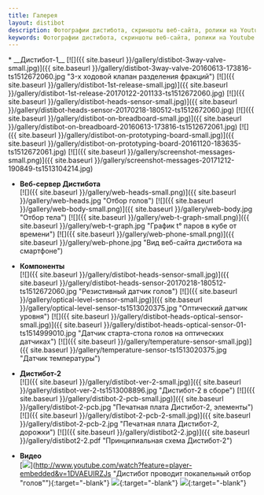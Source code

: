 ```yaml
---
title: Галерея
layout: distibot
description: Фотографии дистибота, скриншоты веб-сайта, ролики на Youtube
keywords: Фотографии дистибота, скриншоты веб-сайта, ролики на Youtube
---
```

<div id="gallery-ul" markdown='1'>
* __Дистибот-1__  
[![]({{ site.baseurl }}/gallery/distibot-3way-valve-small.jpg)]({{ site.baseurl }}/gallery/distibot-3way-valve-20160613-173816-ts1512672060.jpg "3-х ходовой клапан разделения фракций")
[![]({{ site.baseurl }}/gallery/distibot-1st-release-small.jpg)]({{ site.baseurl }}/gallery/distibot-1st-release-20170122-201133-ts1512672060.jpg)
[![]({{ site.baseurl }}/gallery/distibot-heads-sensor-small.jpg)]({{ site.baseurl }}/gallery/distibot-heads-sensor-20170218-180512-ts1512672060.jpg)
[![]({{ site.baseurl }}/gallery/distibot-on-breadboard-small.jpg)]({{ site.baseurl }}/gallery/distibot-on-breadboard-20160613-173816-ts1512672061.jpg)
[![]({{ site.baseurl }}/gallery/distibot-on-prototyping-board-small.jpg)]({{ site.baseurl }}/gallery/distibot-on-prototyping-board-20161120-183635-ts1512672061.jpg)
[![]({{ site.baseurl }}/gallery/screenshot-messages-small.png)]({{ site.baseurl }}/gallery/screenshot-messages-20171212-190849-ts1513104214.jpg)

* __Веб-сервер Дистибота__  
[![]({{ site.baseurl }}/gallery/web-heads-small.png)]({{ site.baseurl }}/gallery/web-heads.jpg  "Отбор голов")
[![]({{ site.baseurl }}/gallery/web-body-small.png)]({{ site.baseurl }}/gallery/web-body.jpg "Отбор тела")
[![]({{ site.baseurl }}/gallery/web-t-graph-small.png)]({{ site.baseurl }}/gallery/web-t-graph.jpg "График t° паров в кубе от времени")
[![]({{ site.baseurl }}/gallery/web-phone-small.png)]({{ site.baseurl }}/gallery/web-phone.jpg "Вид веб-сайта дистибота на смартфоне")

* __Компоненты__  
[![]({{ site.baseurl }}/gallery/distibot-heads-sensor-small.jpg)]({{ site.baseurl }}/gallery/distibot-heads-sensor-20170218-180512-ts1512672060.jpg "Резистивный датчик голов")
[![]({{ site.baseurl }}/gallery/optical-level-sensor-small.jpg)]({{ site.baseurl }}/gallery/optical-level-sensor-ts1513020375.jpg "Оптический датчик уровня")
[![]({{ site.baseurl }}/gallery/distibot-heads-optical-sensor-small.jpg)]({{ site.baseurl }}/gallery/distibot-heads-optical-sensor-01-ts1514999010.jpg "Датчик старта-стопа голов на оптических датчиках")
[![]({{ site.baseurl }}/gallery/temperature-sensor-small.jpg)]({{ site.baseurl }}/gallery/temperature-sensor-ts1513020375.jpg "Датчик температуры")

* __Дистибот-2__  
[![]({{ site.baseurl }}/gallery/distibot-ver-2-small.jpg)]({{ site.baseurl }}/gallery/distibot-ver-2-ts1513008896.jpg "Дистибот-2 в сборе")
[![]({{ site.baseurl }}/gallery/distibot-2-pcb-small.jpg)]({{ site.baseurl }}/gallery/distibot-2-pcb.jpg "Печатная плата Дистибот-2, элементы")
[![]({{ site.baseurl }}/gallery/distibot-2-pcb-2-small.jpg)]({{ site.baseurl }}/gallery/distibot-2-pcb-2.jpg "Печатная плата Дистибот-2, дорожки")
[![]({{ site.baseurl }}/gallery/distibot2-2.jpg)]({{ site.baseurl }}/gallery/distibot2-2.pdf "Принципиальная схема Дистибот-2")

* __Видео__  
[![](https://img.youtube.com/vi/1DVAEUIRZJs/0.jpg)](http://www.youtube.com/watch?feature=player-embedded&v=1DVAEUIRZJs "Дистибот проводит покапельный отбор "голов""){:target="-blank"}
[![](https://img.youtube.com/vi/NM50EDFDwC4/0.jpg)](http://www.youtube.com/watch?feature=player-embedded&v=NM50EDFDwC4 "Дистибот управляет индукционной плиткой, часть 1/2"){:target="-blank"}
[![](https://img.youtube.com/vi/Xp3yWm6DmFE/0.jpg)](http://www.youtube.com/watch?feature=player-embedded&v=Xp3yWm6DmFE "Дистибот управляет индукционной плиткой, часть 2/2"){:target="-blank"}

</div>

